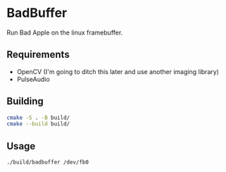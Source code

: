 # BadBuffer

Run Bad Apple on the linux framebuffer.

## Requirements

- OpenCV (I'm going to ditch this later and use another imaging library)
- PulseAudio

## Building

```sh
cmake -S . -B build/
cmake --build build/
```

## Usage
```sh
./build/badbuffer /dev/fb0
```